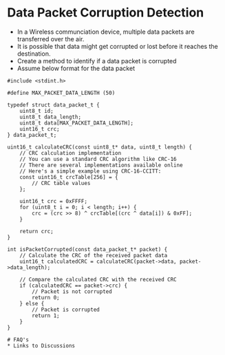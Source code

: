 # Data Packet Corruption Detection
* In a Wireless communciation device, multiple data packets are transferred over the air. 
* It is possible that data might get corrupted or lost before it reaches the destination.
* Create a method to identify if a data packet is corrupted
* Assume below format for the data packet

```
#include <stdint.h>

#define MAX_PACKET_DATA_LENGTH (50)

typedef struct data_packet_t {
    uint8_t id;
    uint8_t data_length;
    uint8_t data[MAX_PACKET_DATA_LENGTH];
    uint16_t crc;
} data_packet_t;

uint16_t calculateCRC(const uint8_t* data, uint8_t length) {
    // CRC calculation implementation
    // You can use a standard CRC algorithm like CRC-16
    // There are several implementations available online
    // Here's a simple example using CRC-16-CCITT:
    const uint16_t crcTable[256] = {
        // CRC table values
    };

    uint16_t crc = 0xFFFF;
    for (uint8_t i = 0; i < length; i++) {
        crc = (crc >> 8) ^ crcTable[(crc ^ data[i]) & 0xFF];
    }

    return crc;
}

int isPacketCorrupted(const data_packet_t* packet) {
    // Calculate the CRC of the received packet data
    uint16_t calculatedCRC = calculateCRC(packet->data, packet->data_length);

    // Compare the calculated CRC with the received CRC
    if (calculatedCRC == packet->crc) {
        // Packet is not corrupted
        return 0;
    } else {
        // Packet is corrupted
        return 1;
    }
}

# FAQ's
* Links to Discussions
